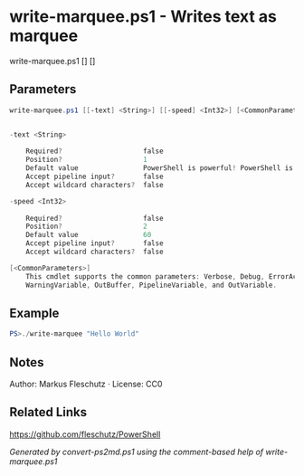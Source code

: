 # write-marquee.ps1 - Writes text as marquee

write-marquee.ps1 [<text>] [<speed>]

## Parameters
```powershell
write-marquee.ps1 [[-text] <String>] [[-speed] <Int32>] [<CommonParameters>]


-text <String>
    
    Required?                    false
    Position?                    1
    Default value                PowerShell is powerful! PowerShell is cross-platform! PowerShell is open-source! PowerShell is easy to learn! Powershell is fully documented
    Accept pipeline input?       false
    Accept wildcard characters?  false

-speed <Int32>
    
    Required?                    false
    Position?                    2
    Default value                60
    Accept pipeline input?       false
    Accept wildcard characters?  false

[<CommonParameters>]
    This cmdlet supports the common parameters: Verbose, Debug, ErrorAction, ErrorVariable, WarningAction, 
    WarningVariable, OutBuffer, PipelineVariable, and OutVariable.
```

## Example
```powershell
PS>./write-marquee "Hello World"
```


## Notes
Author: Markus Fleschutz · License: CC0

## Related Links
https://github.com/fleschutz/PowerShell

*Generated by convert-ps2md.ps1 using the comment-based help of write-marquee.ps1*
